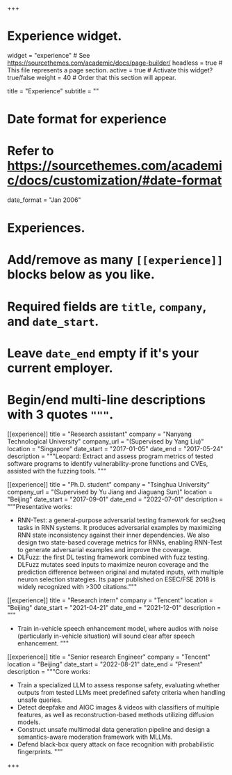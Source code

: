 +++
# Experience widget.
widget = "experience"  # See https://sourcethemes.com/academic/docs/page-builder/
headless = true  # This file represents a page section.
active = true  # Activate this widget? true/false
weight = 40  # Order that this section will appear.

title = "Experience"
subtitle = ""

# Date format for experience
#   Refer to https://sourcethemes.com/academic/docs/customization/#date-format
date_format = "Jan 2006"

# Experiences.
#   Add/remove as many `[[experience]]` blocks below as you like.
#   Required fields are `title`, `company`, and `date_start`.
#   Leave `date_end` empty if it's your current employer.
#   Begin/end multi-line descriptions with 3 quotes `"""`.
[[experience]]
  title = "Research assistant"
  company = "Nanyang Technological University"
  company_url = "(Supervised by Yang Liu)"
  location = "Singapore"
  date_start = "2017-01-05"
  date_end = "2017-05-24"
  description = """Leopard: Extract and assess program metrics of tested software programs to identify vulnerability-prone functions and CVEs, assisted with the fuzzing tools.
  """

[[experience]]
  title = "Ph.D. student"
  company = "Tsinghua University"
  company_url = "(Supervised by Yu Jiang and Jiaguang Sun)"
  location = "Beijing"
  date_start = "2017-09-01"
  date_end = "2022-07-01"
  description = """Presentative works:    
  * RNN-Test: a general-purpose adversarial testing framework for seq2seq tasks in RNN systems. It produces adversarial examples by maximizing RNN state inconsistency against their inner dependencies. We also design two state-based coverage metrics for RNNs, enabling RNN-Test to generate adversarial examples and improve the coverage.
  * DLFuzz: the first DL testing framework combined with fuzz testing. DLFuzz mutates seed inputs to maximize neuron coverage and the prediction difference between original and mutated inputs, with multiple neuron selection strategies. Its paper published on ESEC/FSE 2018 is widely recognized with >300 citations."""

[[experience]]
  title = "Research intern"
  company = "Tencent"
  location = "Beijing"
  date_start = "2021-04-21"
  date_end = "2021-12-01"
  description = """
  * Train in-vehicle speech enhancement model, where audios with noise (particularly in-vehicle situation) will sound clear after speech enhancement.
  """

[[experience]]
  title = "Senior research Engineer"
  company = "Tencent"
  location = "Beijing"
  date_start = "2022-08-21"
  date_end = "Present"
  description = """Core works:
  * Train a specialized LLM to assess response safety, evaluating whether outputs from tested LLMs meet predefined safety criteria when handling unsafe queries.
  * Detect deepfake and AIGC images & videos with classifiers of multiple features, as well as reconstruction-based methods utilizing diffusion models.
  * Construct unsafe multimodal data generation pipeline and design a semantics-aware moderation framework with MLLMs.
  * Defend black-box query attack on face recognition with probabilistic fingerprints.
  """

+++
